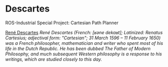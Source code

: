 Descartes
=========

ROS-Industrial Special Project: Cartesian Path Planner

[René Descartes](http://en.wikipedia.org/wiki/Ren%C3%A9_Descartes) _René Descartes (French: [ʁəne dekaʁt]; Latinized: Renatus Cartesius; adjectival form: "Cartesian"; 31 March 1596 – 11 February 1650) was a French philosopher, mathematician and writer who spent most of his life in the Dutch Republic. He has been dubbed The Father of Modern Philosophy, and much subsequent Western philosophy is a response to his writings, which are studied closely to this day._ 

